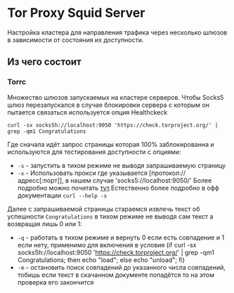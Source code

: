 # Tor Proxy Squid Server
Настройка кластера для направления трафика через несколько шлюзов в зависимости от состояния их доступности.
## Из чего состоит
### Torrc
Множество шлюзов запускаемых на кластере серверов.
Чтобы Socks5 шлюз перезапускался в случае блокировки сервера с которым он пытается связаться используется опция Healthckeck 
```
curl -sx socks5h://localhost:9050 'https://check.torproject.org/' | grep -qm1 Congratulations
```
Где сначала идёт запрос страницы которая 100% заблокированна и используются для тестирования доступности с опциями:
* `-s` - запустить в тихом режиме не выводя запрашиваемую страницу
* `-x` - Использовать прокси где указывается [протокол://адресс[:порт]], в нашем случае 'socks5://localhost:9050/' Более подробно можно почитать [тут](https://blog.emacsos.com/use-socks5-proxy-in-curl.html).Естественно более подробно в офф документации `curl --help -s`

Далее с запрашиваемой страницы стараемся извлечь текст об успешности `Congratulations` в тихом режиме не выводя сам текст а возвращая лишь 0 или 1:
* `-q` - работать в тихом режиме и вернуть 0 если есть совпадение и 1 если нету, применимо для включения в условия  (if curl -sx socks5h://localhost:9050 'https://check.torproject.org/' | grep -qm1 Congratulations; then echo "load"; else echo "unload"; fi)
* `-m` - остановить поиск совпадений до указанного числа совпадений, тобишь если текст в скачанном документе попадётся то на этом проверка его закончится
####

